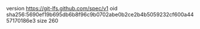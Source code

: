 version https://git-lfs.github.com/spec/v1
oid sha256:5690ef19b695db6b8f96c9b0702abe0b2ce2b4b5059232cf600a4457170186e3
size 260
